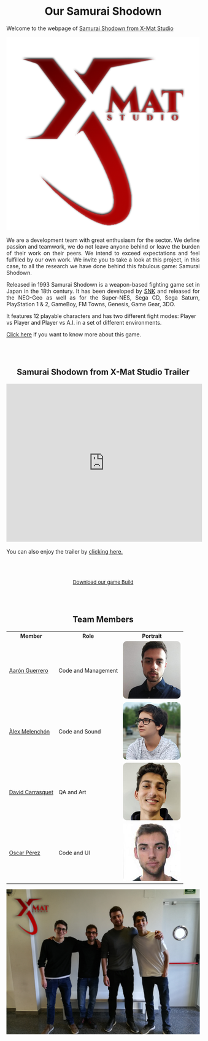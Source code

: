 <h1  align="center" id="our-samurai-shodown">Our Samurai Shodown</h1>

<p>Welcome to the webpage of <a href="https://github.com/AaronGCProg/SamuraiShodown-XMatStudio">Samurai Shodown from X-Mat Studio</a></p>


<p align="center"><img src="https://github.com/AaronGCProg/SamuraiShodown-XMatStudio/raw/master/Wiki%20Screenshots/welcomeWiki_captures/logoXMat_byAGC.png?raw=true" alt="Official X-Mat Logo" class="center"></p>


<p align="justify">We are a development team with great enthusiasm for the sector. We define passion and teamwork, we do not leave anyone behind or leave the burden of their work on their peers. We intend to exceed expectations and feel fulfilled by our own work. We invite you to take a look at this project, in this case, to all the research we have done behind this fabulous game: Samurai Shodown.</p>


<p align="justify">Released in 1993 Samurai Shodown is a weapon-based fighting game set in Japan in the 18th century. It has been developed by <a href="https://www.snk-corp.co.jp/us/">SNK</a> and released for the NEO-Geo as well as for the Super-NES, Sega CD, Sega Saturn, PlayStation 1 & 2, GameBoy, FM Towns, Genesis, Game Gear, 3DO.

It features 12 playable characters and has two different fight modes: Player vs Player and Player vs A.I. in a set of different environments.</p>

<a href="https://github.com/AaronGCProg/SamuraiShodown-XMatStudio/wiki/General-Analysis">Click here</a> if you want to know more about this game.

<br><br>

<h2  align="center" id="samurai-shodown-x-mat-studio">Samurai Shodown from X-Mat Studio Trailer</h2>

<iframe width="510" height="412"
src="https://www.youtube.com/embed/P8MXNEiODTw" frameborder="0" allowfullscreen>
</iframe>
<p>You can also enjoy the trailer by  <a href="https://drive.google.com/file/d/1mFSbRy9OxuS2HH5P3BAMak9hAOLAuKGy/view?usp=sharing">clicking here.</a></p>

<br><br>

<center>

<font size="2"><a href="https://aarongcprog.github.io/SamuraiShodown-XMatStudio/">Download our game Build</a></font>

</center>

<br><br>

<center>
  
<h2  align="center" id="team-members">Team Members</h2>

<table style="width:100%">
  <tr>
    <th>Member</th>
    <th>Role</th> 
    <th>Portrait</th>
  </tr>
  <tr>
    <td> <a href="https://github.com/AaronGCProg">Aarón Guerrero</a></td>
    <td>Code and Management</td> 
    <td><img src="https://raw.githubusercontent.com/AaronGCProg/SamuraiShodown-XMatStudio/master/docs/aaronPortrait.png" alt="Aaron" class="inline"></td>
  </tr>
  <tr>
    <td><a href="https://github.com/AlexMelenchon">Àlex Melenchón</a></td>
    <td>Code and Sound</td> 
    <td><img src="https://raw.githubusercontent.com/AaronGCProg/SamuraiShodown-XMatStudio/master/docs/alexPortrait.png" alt="Alex" class="inline"></td>
  </tr>
    <tr>
    <td><a href="https://github.com/davidcarrasquet">David Carrasquet</a></td>
    <td>QA and Art</td> 
    <td><img src="https://raw.githubusercontent.com/AaronGCProg/SamuraiShodown-XMatStudio/master/docs/davidPortrait.png" alt="David" class="inline"></td>
  </tr>
    <tr>
    <td><a href="https://github.com/oscarpm5">Oscar Pérez</a></td>
    <td>Code and UI</td> 
    <td><img src="https://raw.githubusercontent.com/AaronGCProg/SamuraiShodown-XMatStudio/master/docs/oscarPortrait.png" alt="Oscar" class="inline"></td>
  </tr>
</table>

<p align="center"><img src="https://raw.githubusercontent.com/AaronGCProg/SamuraiShodown-XMatStudio/master/docs/team_picture_logo.png" alt="Official X-Mat Logo" class="center"></p>
</center>


<br><br>




